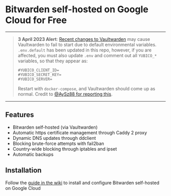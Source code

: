 # Bitwarden self-hosted on Google Cloud for Free

---

> __3 April 2023 Alert__: [Recent changes to Vaultwarden](https://github.com/dani-garcia/vaultwarden/commit/ca417d32578c3b6224c5aa8df56eb776712941b7) may cause Vaultwarden to fail to start due to default environmental variables. `.env.default` has been updated in this repo, however, if you are affected, you must also update `.env` and comment out all `YUBICO_*` variables, so that they appear as:
>
> ```
> #YUBICO_CLIENT_ID=
> #YUBICO_SECRET_KEY=
> #YUBICO_SERVER=
> ```
> Restart with `docker-compose`, and Vaultwarden should come up as normal. Credit to [@AySz88 for reporting this](https://github.com/dadatuputi/bitwarden_gcloud/issues/54).

---

## Features

* Bitwarden self-hosted (via Vaultwarden)
* Automatic https certificate management through Caddy 2 proxy
* Dynamic DNS updates through ddclient
* Blocking brute-force attempts with fail2ban
* Country-wide blocking through iptables and ipset
* Automatic backups

## Installation
Follow the [guide in the wiki](https://github.com/dadatuputi/bitwarden_gcloud/wiki/Installation) to install and configure Bitwarden self-hosted on Google Cloud
